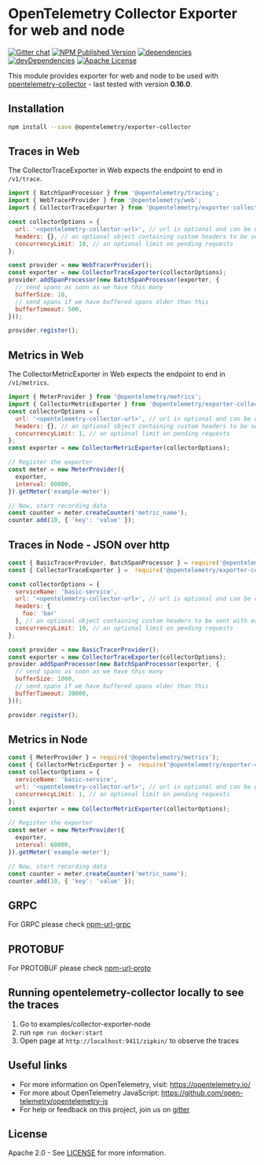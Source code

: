 # OpenTelemetry Collector Exporter for web and node

[![Gitter chat][gitter-image]][gitter-url]
[![NPM Published Version][npm-img]][npm-url]
[![dependencies][dependencies-image]][dependencies-url]
[![devDependencies][devDependencies-image]][devDependencies-url]
[![Apache License][license-image]][license-image]

This module provides exporter for web and node to be used with [opentelemetry-collector][opentelemetry-collector-url] - last tested with version **0.16.0**.

## Installation

```bash
npm install --save @opentelemetry/exporter-collector
```

## Traces in Web

The CollectorTraceExporter in Web expects the endpoint to end in `/v1/trace`.

```js
import { BatchSpanProcessor } from '@opentelemetry/tracing';
import { WebTracerProvider } from '@opentelemetry/web';
import { CollectorTraceExporter } from '@opentelemetry/exporter-collector';

const collectorOptions = {
  url: '<opentelemetry-collector-url>', // url is optional and can be omitted - default is http://localhost:55681/v1/trace
  headers: {}, // an optional object containing custom headers to be sent with each request
  concurrencyLimit: 10, // an optional limit on pending requests
};

const provider = new WebTracerProvider();
const exporter = new CollectorTraceExporter(collectorOptions);
provider.addSpanProcessor(new BatchSpanProcessor(exporter, {
  // send spans as soon as we have this many
  bufferSize: 10,
  // send spans if we have buffered spans older than this
  bufferTimeout: 500,
}));

provider.register();

```

## Metrics in Web

The CollectorMetricExporter in Web expects the endpoint to end in `/v1/metrics`.

```js
import { MeterProvider } from '@opentelemetry/metrics';
import { CollectorMetricExporter } from '@opentelemetry/exporter-collector';
const collectorOptions = {
  url: '<opentelemetry-collector-url>', // url is optional and can be omitted - default is http://localhost:55681/v1/metrics
  headers: {}, // an optional object containing custom headers to be sent with each request
  concurrencyLimit: 1, // an optional limit on pending requests
};
const exporter = new CollectorMetricExporter(collectorOptions);

// Register the exporter
const meter = new MeterProvider({
  exporter,
  interval: 60000,
}).getMeter('example-meter');

// Now, start recording data
const counter = meter.createCounter('metric_name');
counter.add(10, { 'key': 'value' });

```

## Traces in Node - JSON over http

```js
const { BasicTracerProvider, BatchSpanProcessor } = require('@opentelemetry/tracing');
const { CollectorTraceExporter } =  require('@opentelemetry/exporter-collector');

const collectorOptions = {
  serviceName: 'basic-service',
  url: '<opentelemetry-collector-url>', // url is optional and can be omitted - default is http://localhost:55681/v1/trace
  headers: {
    foo: 'bar'
  }, // an optional object containing custom headers to be sent with each request will only work with http
  concurrencyLimit: 10, // an optional limit on pending requests
};

const provider = new BasicTracerProvider();
const exporter = new CollectorTraceExporter(collectorOptions);
provider.addSpanProcessor(new BatchSpanProcessor(exporter, {
  // send spans as soon as we have this many
  bufferSize: 1000,
  // send spans if we have buffered spans older than this
  bufferTimeout: 30000,
}));

provider.register();

```

## Metrics in Node

```js
const { MeterProvider } = require('@opentelemetry/metrics');
const { CollectorMetricExporter } =  require('@opentelemetry/exporter-collector');
const collectorOptions = {
  serviceName: 'basic-service',
  url: '<opentelemetry-collector-url>', // url is optional and can be omitted - default is http://localhost:55681/v1/metrics
  concurrencyLimit: 1, // an optional limit on pending requests
};
const exporter = new CollectorMetricExporter(collectorOptions);

// Register the exporter
const meter = new MeterProvider({
  exporter,
  interval: 60000,
}).getMeter('example-meter');

// Now, start recording data
const counter = meter.createCounter('metric_name');
counter.add(10, { 'key': 'value' });

```

## GRPC

For GRPC please check [npm-url-grpc]

## PROTOBUF

For PROTOBUF please check [npm-url-proto]

## Running opentelemetry-collector locally to see the traces

1. Go to examples/collector-exporter-node
2. run `npm run docker:start`
3. Open page at `http://localhost:9411/zipkin/` to observe the traces

## Useful links

- For more information on OpenTelemetry, visit: <https://opentelemetry.io/>
- For more about OpenTelemetry JavaScript: <https://github.com/open-telemetry/opentelemetry-js>
- For help or feedback on this project, join us on [gitter][gitter-url]

## License

Apache 2.0 - See [LICENSE][license-url] for more information.

[gitter-image]: https://badges.gitter.im/open-telemetry/opentelemetry-js.svg
[gitter-url]: https://gitter.im/open-telemetry/opentelemetry-node?utm_source=badge&utm_medium=badge&utm_campaign=pr-badge&utm_content=badge
[license-url]: https://github.com/open-telemetry/opentelemetry-js/blob/master/LICENSE
[license-image]: https://img.shields.io/badge/license-Apache_2.0-green.svg?style=flat
[dependencies-image]: https://david-dm.org/open-telemetry/opentelemetry-js/status.svg?path=packages/opentelemetry-exporter-collector
[dependencies-url]: https://david-dm.org/open-telemetry/opentelemetry-js?path=packages%2Fopentelemetry-exporter-collector
[devDependencies-image]: https://david-dm.org/open-telemetry/opentelemetry-js/dev-status.svg?path=packages/opentelemetry-exporter-collector
[devDependencies-url]: https://david-dm.org/open-telemetry/opentelemetry-js?path=packages%2Fopentelemetry-exporter-collector&type=dev
[npm-url]: https://www.npmjs.com/package/@opentelemetry/exporter-collector
[npm-url-grpc]: https://www.npmjs.com/package/@opentelemetry/exporter-collector-grpc
[npm-url-proto]: https://www.npmjs.com/package/@opentelemetry/exporter-collector-proto
[npm-img]: https://badge.fury.io/js/%40opentelemetry%2Fexporter-collector.svg
[opentelemetry-collector-url]: https://github.com/open-telemetry/opentelemetry-collector
